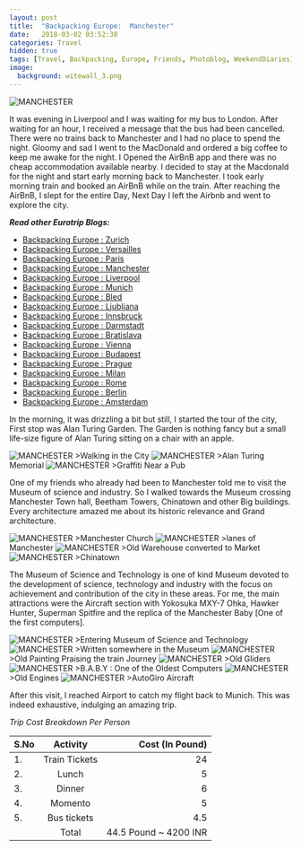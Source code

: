 ```yaml
---
layout: post
title:  "Backpacking Europe:  Manchester"
date:   2018-03-02 03:52:38
categories: Travel
hidden: true
tags: [Travel, Backpacking, Europe, Friends, Photoblog, WeekendDiaries]
image:
  background: witewall_3.png
---
```


<img src="https://i.imgur.com/B4RNgzh.jpg" alt="MANCHESTER">

It was  evening in Liverpool and I was waiting for my bus to London. After waiting for an hour, I received a message that the bus had been cancelled. There were no trains back to Manchester and I had no place to spend the night. Gloomy and sad I went to the MacDonald and ordered a big coffee to keep me awake for the night. I Opened the AirBnB app and there was no cheap accommodation available nearby. I decided to stay at the Macdonald for the night and start early morning back to Manchester. I took early morning train and booked an AirBnB while on the train. After reaching the AirBnB, I slept for the entire Day, Next Day I left the Airbnb and went to explore the city.

**_Read other Eurotrip Blogs:_**

+ <a href="https://yogeshpandey.in/travel/Backpacking-Europe-zurich/">Backpacking Europe : Zurich</a>
+ <a href="https://yogeshpandey.in/travel/Backpacking-Europe-versailles/">Backpacking Europe : Versailles</a>
+ <a href="https://yogeshpandey.in/travel/Backpacking-Europe-Paris/">Backpacking Europe : Paris</a>
+ <a href="https://yogeshpandey.in/travel/Backpacking-Europe-Manchester/">Backpacking Europe : Manchester</a>
+ <a href="https://yogeshpandey.in/travel/Backpacking-Europe-Liverpool">Backpacking Europe : Liverpool</a>
+ <a href="https://yogeshpandey.in/travel/Backpacking-Europe-Munich/">Backpacking Europe : Munich</a>
+ <a href="https://yogeshpandey.in/travel/Backpacking-Europe-bled/">Backpacking Europe : Bled</a>
+ <a href="https://yogeshpandey.in/travel/Backpacking-Europe-Ljubljana/">Backpacking Europe : Ljubljana</a>
+ <a href="https://yogeshpandey.in/travel/Backpacking-Europe-Innsbruck/">Backpacking Europe : Innsbruck</a>
+ <a href="https://yogeshpandey.in/travel/Backpacking-Europe-Dramstadt/">Backpacking Europe : Darmstadt</a>
+ <a href="https://yogeshpandey.in/travel/Backpacking-Europe-Bratislava/">Backpacking Europe : Bratislava</a>
+ <a href="https://yogeshpandey.in/travel/Backpacking-Europe-Vienna/">Backpacking Europe : Vienna</a>
+ <a href="https://yogeshpandey.in/travel/Backpacking-Europe-Budapest/">Backpacking Europe : Budapest</a>
+ <a href="https://yogeshpandey.in/travel/Backpacking-Europe-Prague/">Backpacking Europe : Prague</a>
+ <a href="https://yogeshpandey.in/travel/Backpacking-Europe-Milan/">Backpacking Europe : Milan</a>
+ <a href="https://yogeshpandey.in/travel/Backpacking-Europe-ROME/">Backpacking Europe :  Rome</a>
+ <a href="https://yogeshpandey.in/travel/Backpacking-Europe-Berlin/">Backpacking Europe : Berlin</a>
+ <a href="https://yogeshpandey.in/travel/Backpacking-Europe-Amsterdam/">Backpacking Europe : Amsterdam</a>

In the morning, it was drizzling a bit but still, I started the tour of the city, First stop was Alan Turing Garden. The Garden is nothing fancy but a small life-size figure of Alan Turing sitting on a chair with an apple.


<img src="https://i.imgur.com/zG0TT5y.jpg" alt="MANCHESTER">
>Walking in the City

<img src="https://i.imgur.com/XcKYD9P.jpg" alt="MANCHESTER">
>Alan Turing Memorial

<img src="https://i.imgur.com/ueqF8Xg.jpg" alt="MANCHESTER">
>Graffiti Near a Pub

One of my friends who already had been to Manchester told me to visit the Museum of science and industry. So  I walked towards the Museum crossing Manchester Town hall, Beetham Towers, Chinatown and other Big buildings. Every architecture amazed me about its historic relevance and Grand architecture.

<img src="https://i.imgur.com/W6zP36v.jpg" alt="MANCHESTER">
>Manchester Church

<img src="https://i.imgur.com/cu6Ezcz.jpg" alt="MANCHESTER">
>lanes of Manchester

<img src="https://i.imgur.com/xsn3Hgt.jpg" alt="MANCHESTER">
>Old Warehouse converted to Market

<img src="https://i.imgur.com/VMiBymu.jpg" alt="MANCHESTER">
>Chinatown

The Museum of Science and Technology is one of kind Museum devoted to the development of science, technology and industry with the focus on achievement and contribution of the city in these areas. For me, the main attractions were the Aircraft section with  Yokosuka MXY-7 Ohka, Hawker Hunter, Superman Spitfire and the replica of the Manchester Baby [One of the first computers].


<img src="https://i.imgur.com/Rnb9sM3.jpg" alt="MANCHESTER">
>Entering Museum of Science and Technology

<img src="https://i.imgur.com/c1xidr4.jpg" alt="MANCHESTER">
>Written somewhere in the Museum

<img src="https://i.imgur.com/EL0MsrY.jpg" alt="MANCHESTER">
>Old Painting Praising the train Journey

<img src="https://i.imgur.com/xmwHjDB.jpg" alt="MANCHESTER">
>Old Gliders

<img src="https://i.imgur.com/h2zbK0f.jpg" alt="MANCHESTER">
>B.A.B.Y : One of the Oldest Computers

<img src="https://i.imgur.com/Krb1DbP.jpg" alt="MANCHESTER">
>Old Engines

<img src="https://i.imgur.com/PCixVlU.jpg" alt="MANCHESTER">
>AutoGiro Aircraft

After this visit, I reached Airport to catch my flight back to Munich. This was indeed exhaustive, indulging an amazing trip.

*Trip Cost Breakdown Per Person*

| S.No | Activity|Cost (In Pound) |
|:----------|:----------:|-:|
| 1.      | Train Tickets      |24|
| 2.      | Lunch      |5|
| 3.      | Dinner      |6|
| 4.      | Momento      |5|
| 5.      | Bus tickets      |4.5|
||Total| 44.5 Pound  ~ 4200 INR|
